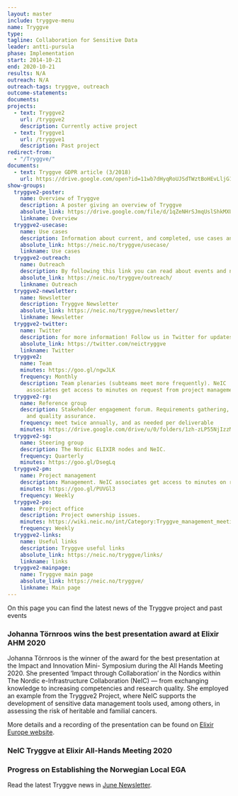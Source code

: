 ```yaml
---
layout: master
include: tryggve-menu
name: Tryggve
type:
tagline: Collaboration for Sensitive Data
leader: antti-pursula
phase: Implementation
start: 2014-10-21
end: 2020-10-21
results: N/A
outreach: N/A
outreach-tags: tryggve, outreach
outcome-statements:
documents:
projects:
  - text: Tryggve2
    url: /tryggve2
    description: Currently active project
  - text: Tryggve1
    url: /tryggve1
    description: Past project
redirect-from:
  - "/Tryggve/"
documents:
  - text: Tryggve GDPR article (3/2018)
    url: https://drive.google.com/open?id=11wb7dHyqRoUJSdTWztBoHEvLljG1_8H5
show-groups:
  tryggve2-poster:
    name: Overview of Tryggve
    description: A poster giving an overview of Tryggve
    absolute_link: https://drive.google.com/file/d/1qZeNHrSJmqUslShkMXUzTLYCFxsLKgAS/view
    linkname: Overview
  tryggve2-usecase:
    name: Use cases
    description: Information about current, and completed, use cases and how to apply.
    absolute_link: https://neic.no/tryggve/usecase/
    linkname: Use cases
  tryggve2-outreach:
    name: Outreach
    description: By following this link you can read about events and news from Tryggve
    absolute_link: https://neic.no/tryggve/outreach/
    linkname: Outreach
  tryggve2-newsletter:
    name: Newsletter
    description: Tryggve Newsletter
    absolute_link: https://neic.no/tryggve/newsletter/
    linkname: Newsletter
  tryggve2-twitter:
    name: Twitter
    description: for more information! Follow us in Twitter for updates.
    absolute_link: https://twitter.com/neictryggve
    linkname: Twitter
  tryggve2:
    name: Team
    minutes: https://goo.gl/ngwJLK
    frequency: Monthly
    description: Team plenaries (subteams meet more frequently). NeIC
      associates get access to minutes on request from project management.
  tryggve2-rg:
    name: Reference group
    description: Stakeholder engagement forum. Requirements gathering, outreach
      and quality assurance.
    frequency: meet twice annually, and as needed per deliverable
    minutes: https://drive.google.com/drive/u/0/folders/1zh-zLP55NjIzzMsxjHTsvPIl7dh_gkak
  tryggve2-sg:
    name: Steering group
    description: The Nordic ELIXIR nodes and NeIC.
    frequency: Quarterly
    minutes: https://goo.gl/DsegLq
  tryggve2-pm:
    name: Project management
    description: Management. NeIC associates get access to minutes on request from project management.
    minutes: https://goo.gl/PUVGl3
    frequency: Weekly
  tryggve2-po:
    name: Project office
    description: Project ownership issues.
    minutes: https://wiki.neic.no/int/Category:Tryggve_management_meetings
    frequency: Weekly
  tryggve2-links:
    name: Useful links
    description: Tryggve useful links
    absolute_link: https://neic.no/tryggve/links/
    linkname: links
  tryggve2-mainpage:
    name: Tryggve main page
    absolute_link: https://neic.no/tryggve/
    linkname: Main page
---
```


On this page you can find the latest news of the Tryggve project and past events

### Johanna Törnroos wins the best presentation award at Elixir AHM 2020 

Johanna Törnroos is the winner of the award for the best presentation at the Impact and Innovation Mini-
Symposium during the All Hands Meeting 2020. She presented ‘Impact through Collaboration’ in the Nordics
within The Nordic e-Infrastructure Collaboration (NeIC) — from exchanging knowledge to increasing
competencies and research quality. She employed an example from the Tryggve2 Project, where NeIC
supports the development of sensitive data management tools used, among others, in assessing the risk of
heritable and familial cancers.

More details and a recording of the presentation can be found on [Elixir Europe website](https://elixir-europe.org/news/johanna-tornroos-wins-best-presentation-award).

### NeIC Tryggve at Elixir All-Hands Meeting 2020
### Progress on Establishing the Norwegian Local EGA
Read the latest Tryggve news in [June Newsletter](https://drive.google.com/file/d/1pLx_vaegpZzZhNQx81aQ3uTG1N4hY8hS/view).
